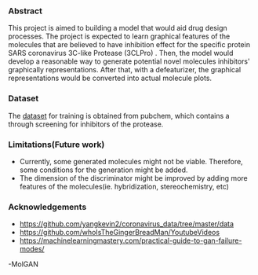 


### Abstract

This project is aimed to building a model that would aid drug design processes. The project is expected to learn graphical features of the molecules that are believed to have inhibition effect for the specific protein SARS coronavirus 3C-like Protease (3CLPro) . Then, the model would develop a reasonable way to generate potential novel molecules inhibitors' graphically representations. After that, with a defeaturizer, the graphical representations would be converted into actual molecule plots. 

### Dataset
The [dataset](https://pubchem.ncbi.nlm.nih.gov/bioassay/1706) for training is obtained from pubchem, which contains a through screening for inhibitors of the protease.

### Limitations(Future work)
- Currently, some generated molecules might not be viable. Therefore, some conditions for the generation might be added.
- The dimension of the discriminator might be improved by adding more features of the molecules(ie. hybridization, stereochemistry, etc)





### Acknowledgements


- https://github.com/yangkevin2/coronavirus_data/tree/master/data
- https://github.com/whoIsTheGingerBreadMan/YoutubeVideos
- https://machinelearningmastery.com/practical-guide-to-gan-failure-modes/

-MolGAN


